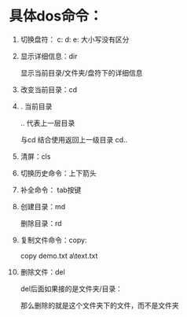 # 具体dos命令：

1.  切换盘符： c:  d:  e:   大小写没有区分

2.  显示详细信息：dir 

    显示当前目录/文件夹/盘符下的详细信息

3.  改变当前目录：cd

4.  . 当前目录 

    ..  代表上一层目录

    与cd 结合使用返回上一级目录 cd..

5.  清屏：cls

6.  切换历史命令：上下箭头 

7.  补全命令： tab按键

8.  创建目录：md

    删除目录：rd

9.  复制文件命令：copy:

    copy demo.txt a\text.txt

10.  删除文件：del

     del后面如果接的是文件夹/目录：

     那么删除的就是这个文件夹下的文件，而不是文件夹

    ​